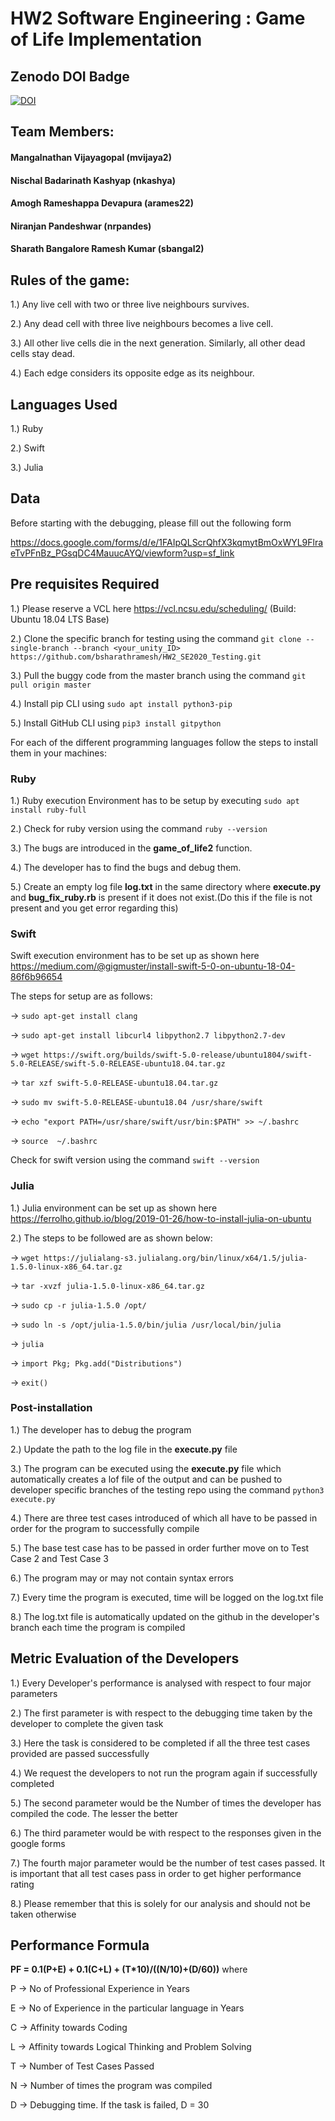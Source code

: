 # HW2 Software Engineering : Game of Life Implementation

## Zenodo DOI Badge
[![DOI](https://zenodo.org/badge/289782467.svg)](https://zenodo.org/badge/latestdoi/289782467)

## Team Members:

#### Mangalnathan Vijayagopal (mvijaya2)

#### Nischal Badarinath Kashyap (nkashya)

#### Amogh Rameshappa Devapura (arames22)

#### Niranjan Pandeshwar (nrpandes)

#### Sharath Bangalore Ramesh Kumar (sbangal2)

## Rules of the game:

1.) Any live cell with two or three live neighbours survives.


2.) Any dead cell with three live neighbours becomes a live cell.


3.) All other live cells die in the next generation. Similarly, all other dead cells stay dead.


4.) Each edge considers its opposite edge as its neighbour.


## Languages Used

1.) Ruby


2.) Swift


3.) Julia


## Data 
Before starting with the debugging, please fill out the following form

https://docs.google.com/forms/d/e/1FAIpQLScrQhfX3kqmytBmOxWYL9FlraeTvPFnBz_PGsqDC4MauucAYQ/viewform?usp=sf_link


## Pre requisites Required 

1.) Please reserve a VCL here https://vcl.ncsu.edu/scheduling/ (Build: Ubuntu 18.04 LTS Base)


2.) Clone the specific branch for testing using the command `git clone --single-branch --branch <your_unity_ID> https://github.com/bsharathramesh/HW2_SE2020_Testing.git`


3.) Pull the buggy code from the master branch using the command `git pull origin master`


4.) Install pip CLI using `sudo apt install python3-pip`


5.) Install GitHub CLI using `pip3 install gitpython`


For each of the different programming languages follow the steps to install them in your machines:

### Ruby

1.) Ruby execution Environment has to be setup by executing `sudo apt install ruby-full`


2.) Check for ruby version using the command `ruby --version`


3.) The bugs are introduced in the **game_of_life2** function.


4.) The developer has to find the bugs and debug them.


5.) Create an empty log file **log.txt** in the same directory where **execute.py** and **bug_fix_ruby.rb** is present if it does not exist.(Do this if the file is not present and you get error regarding this)


### Swift

Swift execution environment has to be set up as shown here https://medium.com/@gigmuster/install-swift-5-0-on-ubuntu-18-04-86f6b96654


The steps for setup are as follows:


-> `sudo apt-get install clang`


-> `sudo apt-get install libcurl4 libpython2.7 libpython2.7-dev`


-> `wget https://swift.org/builds/swift-5.0-release/ubuntu1804/swift-5.0-RELEASE/swift-5.0-RELEASE-ubuntu18.04.tar.gz`


-> `tar xzf swift-5.0-RELEASE-ubuntu18.04.tar.gz`


-> `sudo mv swift-5.0-RELEASE-ubuntu18.04 /usr/share/swift`


-> `echo "export PATH=/usr/share/swift/usr/bin:$PATH" >> ~/.bashrc`


-> `source  ~/.bashrc`


Check for swift version using the command `swift --version`


### Julia

1.) Julia environment can be set up as shown here https://ferrolho.github.io/blog/2019-01-26/how-to-install-julia-on-ubuntu


2.) The steps to be followed are as shown below:

-> `wget https://julialang-s3.julialang.org/bin/linux/x64/1.5/julia-1.5.0-linux-x86_64.tar.gz`


-> `tar -xvzf julia-1.5.0-linux-x86_64.tar.gz`


-> `sudo cp -r julia-1.5.0 /opt/`


-> `sudo ln -s /opt/julia-1.5.0/bin/julia /usr/local/bin/julia`


-> `julia`


-> `import Pkg; Pkg.add("Distributions")`


-> `exit()`


### Post-installation

1.) The developer has to debug the program


2.) Update the path to the log file in the **execute.py** file


3.) The program can be executed using the **execute.py** file which automatically creates a lof file of the output and can be pushed to developer specific branches of the testing repo using the command `python3 execute.py`


4.) There are three test cases introduced of which all have to be passed in order for the program to successfully compile


5.) The base test case has to be passed in order further move on to Test Case 2 and Test Case 3


6.) The program may or may not contain syntax errors


7.) Every time the program is executed, time will be logged on the log.txt file


8.) The log.txt file is automatically updated on the github in the developer's branch each time the program is compiled



## Metric Evaluation of the Developers

1.) Every Developer's performance is analysed with respect to four major parameters


2.) The first parameter is with respect to the debugging time taken by the developer to complete the given task


3.) Here the task is considered to be completed if all the three test cases provided are passed successfully


4.) We request the developers to not run the program again if successfully completed


5.) The second parameter would be the Number of times the developer has compiled the code. The lesser the better


6.) The third parameter would be with respect to the responses given in the google forms


7.) The fourth major parameter would be the number of test cases passed. It is important that all test cases pass in order to get higher performance rating


8.) Please remember that this is solely for our analysis and should not be taken otherwise


## Performance Formula

**PF = 0.1(P+E) + 0.1(C+L) + (T*10)/((N/10)+(D/60))**
where

P -> No of Professional Experience in Years

E -> No of Experience in the particular language in Years

C -> Affinity towards Coding

L -> Affinity towards Logical Thinking and Problem Solving

T -> Number of Test Cases Passed

N -> Number of times the program was compiled

D -> Debugging time. If the task is failed, D = 30

